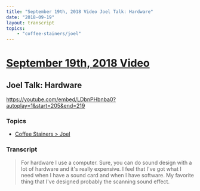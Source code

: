 ```yaml
---
title: "September 19th, 2018 Video Joel Talk: Hardware"
date: "2018-09-19"
layout: transcript
topics:
    - "coffee-stainers/joel"
---
```

# [September 19th, 2018 Video](../2018-09-19.md)
## Joel Talk: Hardware
https://youtube.com/embed/LDbnPHbnba0?autoplay=1&start=205&end=219

### Topics
* [Coffee Stainers > Joel](../topics/coffee-stainers/joel.md)

### Transcript

> For hardware I use a computer. Sure, you can do sound design with a lot of hardware and it's really expensive. I feel that I've got what I need when I have a sound card and when I have software. My favorite thing that I've designed probably the scanning sound effect.
